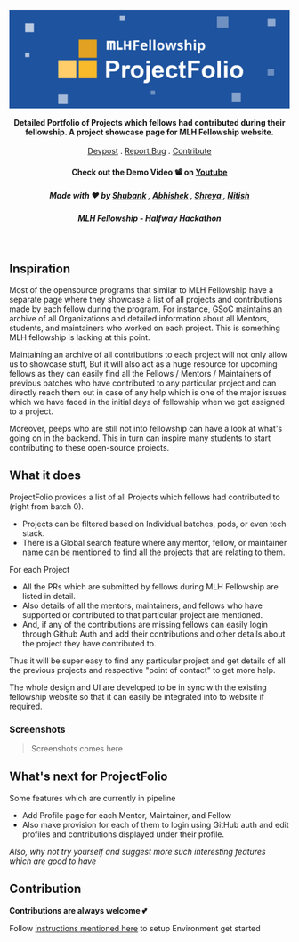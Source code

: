 ![ProjectFolio banner](screenshots/banner_wide.jpg)
<br>
<p align="center">
  <p align="center">
    <b>Detailed Portfolio of Projects which fellows had contributed during their fellowship. A project showcase page for MLH Fellowship website.</b>
    <br />
    <br />
    <a href="">Devpost</a>
    .
    <a href="https://github.com/shreyagupta30/ProjectPage/issues">Report Bug</a>
    .
   <a href="#contribution">Contribute</a>
  
  
  <!-- <h3 align="center">Experience the magic ✨ at <a href="">link</a></h4> -->
  <h4 align="center">Check out the Demo Video 📽 on <a href="">Youtube</a></h5>
  <h5 align="center">Made with ❤️ by  <a href="https://github.com/shubhank-saxena">Shubank</a> , <a href="https://github.com/iamabhishek0">Abhishek</a> , 
  <a href="https://github.com/shreyagupta30">Shreya</a> , <a href="https://github.com/NitishGadangi">Nitish</a></h3>
  <h5 align="center">MLH Fellowship - Halfway Hackathon</h3>
  </p>
</p>
</br>



## Inspiration
Most of the opensource programs that similar to MLH Fellowship have a separate page where they showcase a list of all projects and contributions made by each fellow during the program. For instance, GSoC maintains an archive of all Organizations and detailed information about all Mentors, students, and maintainers who worked on each project. This is something MLH fellowship is lacking at this point.

Maintaining an archive of all contributions to each project will not only allow us to showcase stuff, But it will also act as a huge resource for upcoming fellows as they can easily find all the Fellows / Mentors / Maintainers of previous batches who have contributed to any particular project and can directly reach them out in case of any help which is one of the major issues which we have faced in the initial days of fellowship when we got assigned to a project.

Moreover, peeps who are still not into fellowship can have a look at what's going on in the backend. This in turn can inspire many students to start contributing to these open-source projects.

## What it does
ProjectFolio provides a list of all Projects which fellows had contributed to (right from batch 0). 
* Projects can be filtered based on Individual batches, pods, or even tech stack. 
* There is a Global search feature where any mentor, fellow, or maintainer name can be mentioned to find all the projects that are relating to them.

For each Project 
* All the PRs which are submitted by fellows during MLH Fellowship are listed in detail. 
* Also details of all the mentors, maintainers, and fellows who have supported or contributed to that particular project are mentioned.
* And, if any of the contributions are missing fellows can easily login through Github Auth and add their contributions and other details about the project they have contributed to.

Thus it will be super easy to find any particular project and get details of all the previous projects and respective "point of contact" to get more help.

The whole design and UI are developed to be in sync with the existing fellowship website so that it can easily be integrated into to website if required.

### Screenshots
> Screenshots comes here

## What's next for ProjectFolio
Some features which are currently in pipeline
* Add Profile page for each Mentor, Maintainer, and Fellow
* Also make provision for each of them to login using GitHub auth and edit profiles and contributions displayed under their profile.

_Also, why not try yourself and suggest more such interesting features which are good to have_

## Contribution

**Contributions are always welcome  💕**

Follow  [instructions mentioned here](PROJECTSETUP.md)  to setup Environment get started
